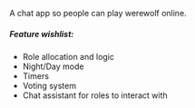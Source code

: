 A chat app so people can play werewolf online.

##### Feature wishlist:
- Role allocation and logic
- Night/Day mode
- Timers
- Voting system
- Chat assistant for roles to interact with
